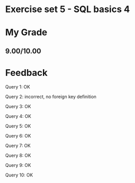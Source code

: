# Exercise set 5 - SQL basics 4

# My Grade
## 9.00/10.00

# Feedback
Query 1: OK

Query 2: incorrect, no foreign key definition

Query 3: OK

Query 4: OK

Query 5: OK

Query 6: OK

Query 7: OK

Query 8: OK

Query 9: OK

Query 10: OK